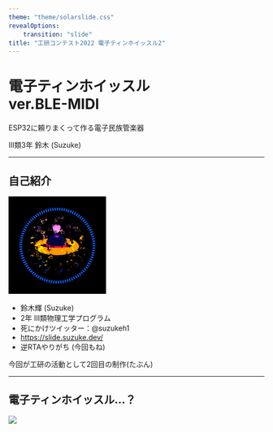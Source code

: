```yaml
---
theme: "theme/solarslide.css"
revealOptions:
    transition: "slide"
title: "工研コンテスト2022 電子ティンホイッスル2"
---
```


# 電子ティンホイッスル <br> ver.BLE-MIDI

ESP32に頼りまくって作る電子民族管楽器

Ⅲ類3年 鈴木 (Suzuke)

---

## 自己紹介

![](img/10-02-12-31-47.png)

* 鈴木輝 (Suzuke)
* 2年 Ⅲ類物理工学プログラム
* 死にかけツイッター：@suzukeh1
* https://slide.suzuke.dev/
* 逆RTAやりがち (今回もね)

今回が工研の活動として2回目の制作(たぶん)

---

## 電子ティンホイッスル...？

<img src="https://cdn.discordapp.com/attachments/843919142930874408/891508649611108362/image0.jpg" style="width: 60%; border: none; box-shadow:none;transform:rotate(0deg)"/>
